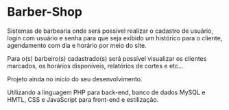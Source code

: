 <h1>Barber-Shop</h1>
<p>Sistemas de barbearia onde será possível realizar o cadastro de usuário, login com usuário e senha para que seja exibido um histórico para o cliente, agendamento com dia e horário por meio do site.</p>
<p>Para o(s) barbeiro(s) cadastrado(s) será possível visualizar os clientes marcados, os horários disponíveis, relatórios de cortes e etc...</p>
<p>Projeto ainda no início do seu desenvolvimento.</p>
<p>Utilizando a linguagem PHP para back-end, banco de dados MySQL e HMTL, CSS e JavaScript para front-end e estilização.</p>
